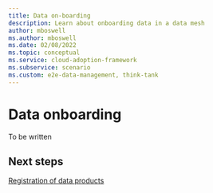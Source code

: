 ```yaml
---
title: Data on-boarding 
description: Learn about onboarding data in a data mesh
author: mboswell
ms.author: mboswell
ms.date: 02/08/2022
ms.topic: conceptual
ms.service: cloud-adoption-framework
ms.subservice: scenario
ms.custom: e2e-data-management, think-tank
---
```


# Data onboarding

To be written

## Next steps

[Registration of data products](registration-of-data-products.md)